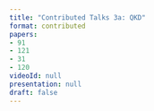 ```yaml
---
title: "Contributed Talks 3a: QKD"
format: contributed
papers:
- 91
- 121
- 31
- 120
videoId: null
presentation: null
draft: false
---
```

